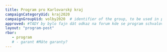```yaml
---
title: Program pro Karlovarský kraj
campaignCategoryUid: kraj2020
campaignGroupUid: volby2020  # identifier of the group, to be used in program point
approved: #TADY by bylo fajn dát odkaz na forum kde se program schvaloval 
layout: "program-post"
rbar: 
   - program
   # - garant #Máte garanty?
---
```

